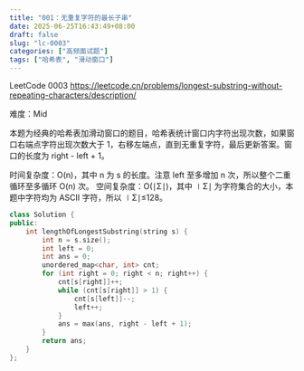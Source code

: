 ```yaml
---
title: "001：无重复字符的最长子串"
date: 2025-06-25T16:43:49+08:00
draft: false
slug: "lc-0003"
categories: ["高频面试题"]
tags: ["哈希表", "滑动窗口"]
---
```


LeetCode 0003
https://leetcode.cn/problems/longest-substring-without-repeating-characters/description/

难度：Mid

本题为经典的哈希表加滑动窗口的题目，哈希表统计窗口内字符出现次数，如果窗口右端点字符出现次数大于 1，右移左端点，直到无重复字符，最后更新答案。窗口的长度为 right - left + 1。

时间复杂度：O(n)，其中 n 为 s 的长度。注意 left 至多增加 n 次，所以整个二重循环至多循环 O(n) 次。
空间复杂度：O(∣Σ∣)，其中 ∣Σ∣ 为字符集合的大小，本题中字符均为 ASCII 字符，所以 ∣Σ∣≤128。

<!--more-->

```cpp
class Solution {
public:
    int lengthOfLongestSubstring(string s) {
        int n = s.size();
        int left = 0;
        int ans = 0;
        unordered_map<char, int> cnt;
        for (int right = 0; right < n; right++) {
            cnt[s[right]]++;
            while (cnt[s[right]] > 1) {
                cnt[s[left]]--;
                left++;
            }
            ans = max(ans, right - left + 1);
        }
        return ans;
    }
};
```

